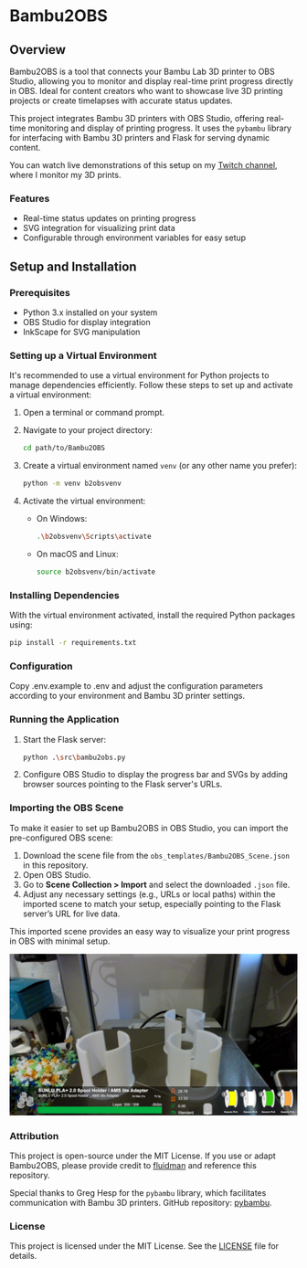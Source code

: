 # Bambu2OBS

## Overview
Bambu2OBS is a tool that connects your Bambu Lab 3D printer to OBS Studio, allowing you to monitor and display real-time print progress directly in OBS. Ideal for content creators who want to showcase live 3D printing projects or create timelapses with accurate status updates.

This project integrates Bambu 3D printers with OBS Studio, offering real-time monitoring and display of printing progress. It uses the `pybambu` library for interfacing with Bambu 3D printers and Flask for serving dynamic content.

You can watch live demonstrations of this setup on my [Twitch channel](https://www.twitch.tv/fluidprints), where I monitor my 3D prints.


### Features
- Real-time status updates on printing progress
- SVG integration for visualizing print data
- Configurable through environment variables for easy setup

## Setup and Installation

### Prerequisites

- Python 3.x installed on your system
- OBS Studio for display integration
- InkScape for SVG manipulation

### Setting up a Virtual Environment

It's recommended to use a virtual environment for Python projects to manage dependencies efficiently. Follow these steps to set up and activate a virtual environment:

1. Open a terminal or command prompt.
2. Navigate to your project directory:

    ```bash
    cd path/to/Bambu2OBS
    ```

3. Create a virtual environment named `venv` (or any other name you prefer):

    ```bash
    python -m venv b2obsvenv
    ```

4. Activate the virtual environment:

    - On Windows:

        ```bash
        .\b2obsvenv\Scripts\activate
        ```

    - On macOS and Linux:

        ```bash
        source b2obsvenv/bin/activate
        ```

### Installing Dependencies

With the virtual environment activated, install the required Python packages using:

```bash
pip install -r requirements.txt
```

### Configuration
Copy .env.example to .env and adjust the configuration parameters according to your environment and Bambu 3D printer settings.

### Running the Application
1. Start the Flask server:

    ```bash
    python .\src\bambu2obs.py
    ```

2. Configure OBS Studio to display the progress bar and SVGs by adding browser sources pointing to the Flask server's URLs.

### Importing the OBS Scene

To make it easier to set up Bambu2OBS in OBS Studio, you can import the pre-configured OBS scene:

1. Download the scene file from the `obs_templates/Bambu2OBS_Scene.json` in this repository.
2. Open OBS Studio.
3. Go to **Scene Collection > Import** and select the downloaded `.json` file.
4. Adjust any necessary settings (e.g., URLs or local paths) within the imported scene to match your setup, especially pointing to the Flask server’s URL for live data.

This imported scene provides an easy way to visualize your print progress in OBS with minimal setup.

![Bambu2OBS OBS Scene Example](images/obs_scene_example.png)

### Attribution
This project is open-source under the MIT License. If you use or adapt Bambu2OBS, please provide credit to [fluidman](https://github.com/fluidman) and reference this repository.

Special thanks to Greg Hesp for the `pybambu` library, which facilitates communication with Bambu 3D printers. GitHub repository: [pybambu](https://github.com/greghesp/pybambu).

### License
This project is licensed under the MIT License. See the [LICENSE](LICENSE) file for details.